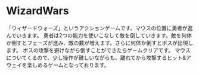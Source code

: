 # WizardWars
「ウィザードウォーズ」というアクションゲームです。マウスの位置に勇者が進んでいきます。
勇者は2つの能力を使いこなして敵を倒していきます。敵を何体か倒すとフェーズが進み、敵の数が増えます。さらに何体か倒すとボスが出現します。
ボスの攻撃を避けながら倒すことができたらゲームクリアです。
マウスについてくるので、少し操作が難しいながらも、離れてから攻撃するヒット&アウェイを楽しめるゲームとなっております。
